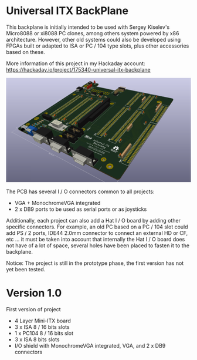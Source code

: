 # Universal ITX BackPlane

This backplane is initially intended to be used with Sergey Kiselev's Micro8088 or xi8088 PC clones, among others system powered by x86 architecture. However, other old systems could also be developed using FPGAs built or adapted to ISA or PC / 104 type slots, plus other accessories based on these.

More information of this project in my Hackaday account: https://hackaday.io/project/175340-universal-itx-backplane

![alt text](Universal-ITX-Backplane.png "Jumpers")

The PCB has several I / O connectors common to all projects:

* VGA + MonochromeVGA integrated
* 2 x DB9 ports to be used as serial ports or as joysticks

Additionally, each project can also add a Hat I / O board by adding other specific connectors. For example, an old PC based on a PC / 104 slot could add PS / 2 ports, IDE44 2.0mm connector to connect an external HD or CF, etc ... it must be taken into account that internally the Hat I / O board does not have of a lot of space, several holes have been placed to fasten it to the backplane.

Notice: The project is still in the prototype phase, the first version has not yet been tested.

# Version 1.0

First version of project

* 4 Layer Mini-ITX board
* 3 x ISA 8 / 16 bits slots
* 1 x PC104 8 / 16 bits slot
* 3 x ISA 8 bits slots
* I/O shield with MonochromeVGA integrated, VGA, and 2 x DB9 connectors
